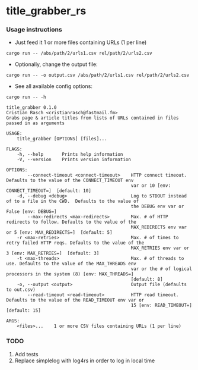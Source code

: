 # title_grabber_rs


### Usage instructions

* Just feed it 1 or more files containing URLs (1 per line)

`cargo run -- /abs/path/2/urls1.csv rel/path/2/urls2.csv`

* Optionally, change the output file:

`cargo run -- -o output.csv /abs/path/2/urls1.csv rel/path/2/urls2.csv`

* See all available config options:

`cargo run -- -h`

    title_grabber 0.1.0
    Cristian Rasch <cristianrasch@fastmail.fm>
    Grabs page & article titles from lists of URLs contained in files passed in as arguments

    USAGE:
        title_grabber [OPTIONS] [files]...

    FLAGS:
        -h, --help       Prints help information
        -V, --version    Prints version information

    OPTIONS:
            --connect-timeout <connect-timeout>    HTTP connect timeout. Defaults to the value of the CONNECT_TIMEOUT env
                                                   var or 10 [env: CONNECT_TIMEOUT=]  [default: 10]
        -d, --debug <debug>                        Log to STDOUT instead of to a file in the CWD.  Defaults to the value of
                                                   the DEBUG env var or False [env: DEBUG=]
            --max-redirects <max-redirects>        Max. # of HTTP redirects to follow. Defaults to the value of the
                                                   MAX_REDIRECTS env var or 5 [env: MAX_REDIRECTS=]  [default: 5]
        -r <max-retries>                           Max. # of times to retry failed HTTP reqs. Defaults to the value of the
                                                   MAX_RETRIES env var or 3 [env: MAX_RETRIES=]  [default: 3]
        -t <max-threads>                           Max. # of threads to use. Defaults to the value of the MAX_THREADS env
                                                   var or the # of logical processors in the system (8) [env: MAX_THREADS=]
                                                   [default: 8]
        -o, --output <output>                      Output file (defaults to out.csv)
            --read-timeout <read-timeout>          HTTP read timeout. Defaults to the value of the READ_TIMEOUT env var or
                                                   15 [env: READ_TIMEOUT=]  [default: 15]

    ARGS:
        <files>...    1 or more CSV files containing URLs (1 per line)

### TODO

1. Add tests
2. Replace simplelog with log4rs in order to log in local time
